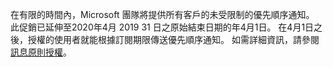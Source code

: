 在有限的時間內，Microsoft 團隊將提供所有客戶的未受限制的優先順序通知。 此促銷已延伸至2020年4月 2019 31 日之原始結束日期的年4月1日。 在4月1日之後，授權的使用者就能根據訂閱期限傳送優先順序通知。 如需詳細資訊，請參閱[訊息原則授權](../teams-add-on-licensing/pri-message.md)。 